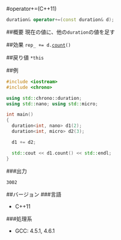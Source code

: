 #operator+=(C++11)
```cpp
duration& operator+=(const duration& d);
```

##概要
現在の値に、他の`duration`の値を足す


##効果
`rep_ += d.`[`count`](/reference/chrono/duration/count.md)`()`


##戻り値
`*this`


##例
```cpp
#include <iostream>
#include <chrono>

using std::chrono::duration;
using std::nano; using std::micro;

int main()
{
  duration<int, nano> d1(2);
  duration<int, micro> d2(3);

  d1 += d2;

  std::cout << d1.count() << std::endl;
}
```


###出力
```
3002
```

##バージョン
###言語
- C++11


###処理系
- GCC: 4.5.1, 4.6.1

